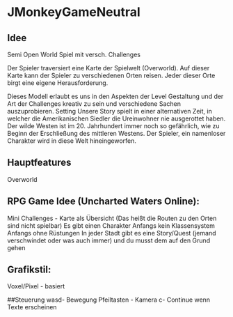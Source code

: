 # JMonkeyGameNeutral

## Idee
Semi Open World Spiel mit versch. Challenges

Der Spieler traversiert eine Karte der Spielwelt (Overworld). Auf dieser Karte kann der Spieler zu verschiedenen Orten reisen. Jeder dieser Orte birgt eine eigene Herausforderung.

Dieses Modell erlaubt es uns in den Aspekten der Level Gestaltung und der Art der Challenges kreativ zu sein und verschiedene Sachen auszuprobieren.
Setting
Unsere Story spielt in einer alternativen Zeit, in welcher die Amerikanischen Siedler die Ureinwohner nie ausgerottet haben. Der wilde Westen ist im 20. Jahrhundert immer noch so gefährlich, wie zu Beginn der Erschließung des mittleren Westens. Der Spieler, ein namenloser Charakter wird in diese Welt hineingeworfen.

## Hauptfeatures
Overworld



## RPG Game Idee (Uncharted Waters Online):
Mini Challenges - Karte als Übersicht (Das heißt die Routen zu den Orten sind nicht spielbar)
Es gibt einen Charakter
Anfangs kein Klassensystem
Anfangs ohne Rüstungen
In jeder Stadt gibt es eine Story/Quest (jemand verschwindet oder was auch immer) und du musst dem auf den Grund gehen

## Grafikstil:
Voxel/Pixel - basiert

##Steuerung
wasd- Bewegung
Pfeiltasten - Kamera
c- Continue wenn Texte erscheinen


